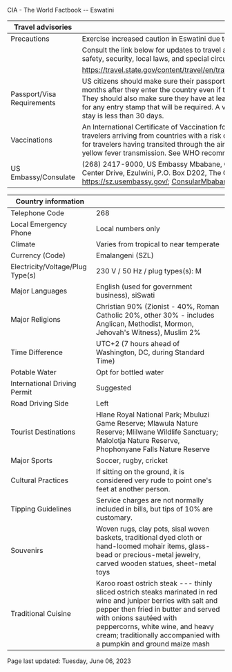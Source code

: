 CIA - The World Factbook -- Eswatini

| Travel advisories | |
| --- | --- |
| Precautions | Exercise increased caution in Eswatini due to crime and civil unrest. |
| | Consult the link below for updates to travel advisories and statements on safety, security, local laws, and special circumstances in this country. |
| | <https://travel.state.gov/content/travel/en/traveladvisories/traveladvisories.html> |
| Passport/Visa Requirements | US citizens should make sure their passport will not expire for at least 6 months after they enter the country even if they do not intend to stay that long. They should also make sure they have at least 2 blank pages in their passport for any entry stamp that will be required. A visa is not required as long as the stay is less than 30 days. |
| Vaccinations | An International Certificate of Vaccination for yellow fever is required for travelers arriving from countries with a risk of yellow fever transmission and for travelers having transited through the airport of a country with risk of yellow fever transmission. See WHO recommendations.  <http://www.who.int/> |
| US Embassy/Consulate | (268) 2417-9000, US Embassy Mbabane, Corner of MR 103 and Cultural Center Drive, Ezulwini, P.O. Box D202, The Gables, H106, Eswatini; https://sz.usembassy.gov/; ConsularMbabane@state.gov |

| Country information |  |
| --- | --- |
| Telephone Code | 268 |
| Local Emergency Phone | Local numbers only |
| Climate | Varies from tropical to near temperate |
| Currency (Code) | Emalangeni (SZL) |
| Electricity/Voltage/Plug Type(s) | 230 V / 50 Hz / plug types(s): M |
| Major Languages | English (used for government business), siSwati |
| Major Religions | Christian 90% (Zionist - 40%, Roman Catholic 20%, other 30% - includes Anglican, Methodist, Mormon, Jehovah's Witness), Muslim 2% |
| Time Difference | UTC+2 (7 hours ahead of Washington, DC, during Standard Time) |
| Potable Water | Opt for bottled water |
| International Driving Permit | Suggested |
| Road Driving Side | Left |
| Tourist Destinations | Hlane Royal National Park; Mbuluzi Game Reserve; Mlawula Nature Reserve; Mlilwane Wildlife Sanctuary; Malolotja Nature Reserve, Phophonyane Falls Nature Reserve |
| Major Sports | Soccer, rugby, cricket |
| Cultural Practices | If sitting on the ground, it is considered very rude to point one's feet at another person. |
| Tipping Guidelines | Service charges are not normally included in bills, but tips of 10% are customary. |
| Souvenirs | Woven rugs, clay pots, sisal woven baskets, traditional dyed cloth or hand-loomed mohair items, glass-bead or precious-metal jewelry, carved wooden statues, sheet-metal toys |
| Traditional Cuisine | Karoo roast ostrich steak --- thinly sliced ostrich steaks marinated in red wine and juniper berries with salt and pepper then fried in butter and served with onions sautéed with peppercorns, white wine, and heavy cream; traditionally accompanied with a pumpkin and ground maize mash |

Page last updated: Tuesday, June 06, 2023
